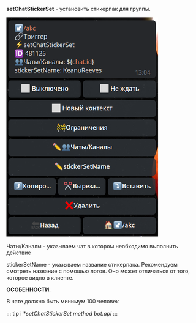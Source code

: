 
**setChatStickerSet** - установить стикерпак для группы.

![](./1.png)

Чаты/Каналы - указываем чат в котором необходимо выполнить действие

stickerSetName - указываем название стикерпака. Рекомендуем смотреть название с помощью логов. Оно может отличаться от того, которое видно в клиенте.





**ОСОБЕННОСТИ**:

В чате должно быть минимум 100 человек


::: tip ℹ️
**setChatStickerSet method bot.api*
:::







